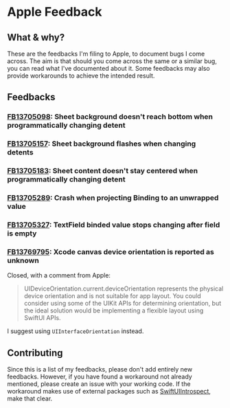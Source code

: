 # Apple Feedback

## What & why?
These are the feedbacks I'm filing to Apple, to document bugs I come across. The aim is that should you come across the same or a similar bug, you can read what I've documented about it. Some feedbacks may also provide workarounds to achieve the intended result.

## Feedbacks
### [FB13705098](FB13705098): Sheet background doesn't reach bottom when programmatically changing detent

### [FB13705157](FB13705157): Sheet background flashes when changing detents

### [FB13705183](FB13705183): Sheet content doesn't stay centered when programmatically changing detent

### [FB13705289](FB13705289): Crash when projecting Binding to an unwrapped value

### [FB13705327](FB13705327): TextField binded value stops changing after field is empty

### [FB13769795](FB13769795): Xcode canvas device orientation is reported as unknown
Closed, with a comment from Apple:

> UIDeviceOrientation.current.deviceOrientation represents the physical device orientation and is not suitable for app layout. You could consider using some of the UIKit APIs for determining orientation, but the ideal solution would be implementing a flexible layout using SwiftUI APIs.

I suggest using `UIInterfaceOrientation` instead.

## Contributing
Since this is a list of my feedbacks, please don't add entirely new feedbacks. However, if you have found a workaround not already mentioned, please create an issue with your working code. If the workaround makes use of external packages such as [SwiftUIIntrospect](https://github.com/siteline/swiftui-introspect), make that clear.
